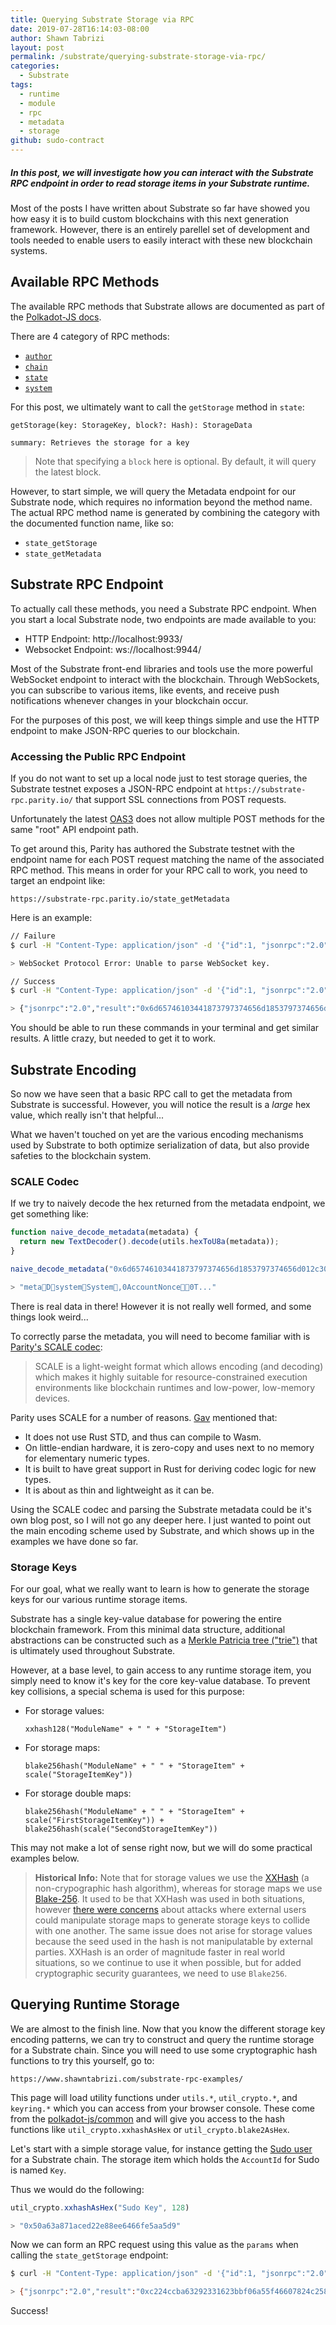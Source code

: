 ```yaml
---
title: Querying Substrate Storage via RPC
date: 2019-07-28T16:14:03-08:00
author: Shawn Tabrizi
layout: post
permalink: /substrate/querying-substrate-storage-via-rpc/
categories:
  - Substrate
tags:
  - runtime
  - module
  - rpc
  - metadata
  - storage
github: sudo-contract
---
```


##### In this post, we will investigate how you can interact with the Substrate RPC endpoint in order to read storage items in your Substrate runtime.

Most of the posts I have written about Substrate so far have showed you how easy it is to build custom blockchains with this next generation framework. However, there is an entirely parellel set of development and tools needed to enable users to easily interact with these new blockchain systems.

## Available RPC Methods

The available RPC methods that Substrate allows are documented as part of the [Polkadot-JS docs](https://polkadot.js.org/api/METHODS_RPC.html).

There are 4 category of RPC methods:

* [`author`](https://polkadot.js.org/api/METHODS_RPC.html#author)
* [`chain`](https://polkadot.js.org/api/METHODS_RPC.html#chain)
* [`state`](https://polkadot.js.org/api/METHODS_RPC.html#state)
* [`system`](https://polkadot.js.org/api/METHODS_RPC.html#system)

For this post, we ultimately want to call the `getStorage` method in `state`:

```
getStorage(key: StorageKey, block?: Hash): StorageData

summary: Retrieves the storage for a key
```

> Note that specifying a `block` here is optional. By default, it will query the latest block.

However, to start simple, we will query the Metadata endpoint for our Substrate node, which requires no information beyond the method name. The actual RPC method name is generated by combining the category with the documented function name, like so:

* `state_getStorage`
* `state_getMetadata`

## Substrate RPC Endpoint

To actually call these methods, you need a Substrate RPC endpoint. When you start a local Substrate node, two endpoints are made available to you:

* HTTP Endpoint: http://localhost:9933/
* Websocket Endpoint: ws://localhost:9944/

Most of the Substrate front-end libraries and tools use the more powerful WebSocket endpoint to interact with the blockchain. Through WebSockets, you can subscribe to various items, like events, and receive push notifications whenever changes in your blockchain occur.

For the purposes of this post, we will keep things simple and use the HTTP endpoint to make JSON-RPC queries to our blockchain.

### Accessing the Public RPC Endpoint

If you do not want to set up a local node just to test storage queries, the Substrate testnet exposes a JSON-RPC endpoint at `https://substrate-rpc.parity.io/` that support SSL connections from POST requests.

Unfortunately the latest [OAS3](https://swagger.io/docs/specification/paths-and-operations/) does not allow multiple POST methods for the same "root" API endpoint path.

To get around this, Parity has authored the Substrate testnet with the endpoint name for each POST request matching the name of the associated RPC method. This means in order for your RPC call to work, you need to target an endpoint like:

```
https://substrate-rpc.parity.io/state_getMetadata
```

Here is an example:

```bash
// Failure
$ curl -H "Content-Type: application/json" -d '{"id":1, "jsonrpc":"2.0", "method": "state_getMetadata"}' https://substrate-rpc.parity.io

> WebSocket Protocol Error: Unable to parse WebSocket key.

// Success
$ curl -H "Content-Type: application/json" -d '{"id":1, "jsonrpc":"2.0", "method": "state_getMetadata"}' https://substrate-rpc.parity.io/state_getMetadata

> {"jsonrpc":"2.0","result":"0x6d65746103441873797374656d1853797374656d012c304163636f756e744e6f6e636501013054...
```

You should be able to run these commands in your terminal and get similar results. A little crazy, but needed to get it to work.

## Substrate Encoding

So now we have seen that a basic RPC call to get the metadata from Substrate is successful. However, you will notice the result is a _large_ hex value, which really isn't that helpful...

What we haven't touched on yet are the various encoding mechanisms used by Substrate to both optimize serialization of data, but also provide safeties to the blockchain system.

### SCALE Codec

If we try to naively decode the hex returned from the metadata endpoint, we get something like:

```javascript
function naive_decode_metadata(metadata) {
  return new TextDecoder().decode(utils.hexToU8a(metadata));
}

naive_decode_metadata("0x6d65746103441873797374656d1853797374656d012c304163636f756e744e6f6e636501013054...")

> "metaDsystemSystem,0AccountNonce0T..."
```

There is real data in there! However it is not really well formed, and some things look weird...

To correctly parse the metadata, you will need to become familiar with is [Parity's SCALE codec](https://github.com/paritytech/parity-scale-codec):

> SCALE is a light-weight format which allows encoding (and decoding) which makes it highly suitable for resource-constrained execution environments like blockchain runtimes and low-power, low-memory devices.

Parity uses SCALE for a number of reasons. [Gav](https://github.com/gavofyork) mentioned that:

* It does not use Rust STD, and thus can compile to Wasm.
* On little-endian hardware, it is zero-copy and uses next to no memory for elementary numeric types.
* It is built to have great support in Rust for deriving codec logic for new types.
* It is about as thin and lightweight as it can be.

Using the SCALE codec and parsing the Substrate metadata could be it's own blog post, so I will not go any deeper here. I just wanted to point out the main encoding scheme used by Substrate, and which shows up in the examples we have done so far.

### Storage Keys

For our goal, what we really want to learn is how to generate the storage keys for our various runtime storage items.

Substrate has a single key-value database for powering the entire blockchain framework. From this minimal data structure, additional abstractions can be constructed such as a [Merkle Patricia tree ("trie")](https://github.com/paritytech/trie) that is ultimately used throughout Substrate.

However, at a base level, to gain access to any runtime storage item, you simply need to know it's key for the core key-value database. To prevent key collisions, a special schema is used for this purpose:

* For storage values:

	```
	xxhash128("ModuleName" + " " + "StorageItem")
	```

* For storage maps:

	```
	blake256hash("ModuleName" + " " + "StorageItem" + scale("StorageItemKey"))
	```

* For storage double maps:

	```
	blake256hash("ModuleName" + " " + "StorageItem" + scale("FirstStorageItemKey")) + blake256hash(scale("SecondStorageItemKey"))
	```

This may not make a lot of sense right now, but we will do some practical examples below.

> **Historical Info:** Note that for storage values we use the [XXHash](https://github.com/shepmaster/twox-hash) (a non-crypographic hash algorithm), whereas for storage maps we use [Blake-256](https://en.wikipedia.org/wiki/BLAKE_(hash_function)). It used to be that XXHash was used in both situations, however [there were concerns](https://github.com/paritytech/substrate/issues/1868) about attacks where external users could manipulate storage maps to generate storage keys to collide with one another. The same issue does not arise for storage values because the seed used in the hash is not manipulatable by external parties. XXHash is an order of magnitude faster in real world situations, so we continue to use it when possible, but for added cryptographic security guarantees, we need to use `Blake256`.

## Querying Runtime Storage

We are almost to the finish line. Now that you know the different storage key encoding patterns, we can try to construct and query the runtime storage for a Substrate chain. Since you will need to use some cryptographic hash functions to try this yourself, go to:

	https://www.shawntabrizi.com/substrate-rpc-examples/

This page will load utility functions under `utils.*`, `util_crypto.*`, and `keyring.*` which you can access from your browser console. These come from the [polkadot-js/common](https://polkadot.js.org/common/) and will give you access to the hash functions like `util_crypto.xxhashAsHex` or `util_crypto.blake2AsHex`.

Let's start with a simple storage value, for instance getting the [Sudo user](https://substrate.dev/rustdocs/v1.0/srml_sudo/index.html) for a Substrate chain. The storage item which holds the `AccountId` for Sudo is named `Key`.

Thus we would do the following:

```javascript
util_crypto.xxhashAsHex("Sudo Key", 128)

> "0x50a63a871aced22e88ee6466fe5aa5d9"
```

Now we can form an RPC request using this value as the `params` when calling the `state_getStorage` endpoint:

```bash
$ curl -H "Content-Type: application/json" -d '{"id":1, "jsonrpc":"2.0", "method": "state_getStorage", "params": ["0x50a63a871aced22e88ee6466fe5aa5d9"]}' https://substrate-rpc.parity.io/state_getStorage

> {"jsonrpc":"2.0","result":"0xc224ccba63292331623bbf06a55f46607824c2580071a80a17c53cab2f999e2f","id":1}
```

Success!


